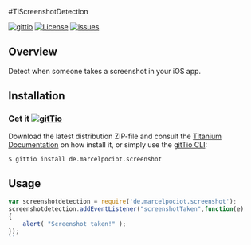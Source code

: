 #TiScreenshotDetection

[![gittio](http://img.shields.io/badge/gittio-1.0.0-00B4CC.svg)](http://gitt.io/component/de.marcelpociot.screenshot)
[![License](http://img.shields.io/badge/license-MIT-orange.svg)](http://mit-license.org)
[![issues](http://img.shields.io/github/issues/mpociot/TiScreenshotDetection.svg)](https://github.com/mpociot/TiScreenshotDetection/issues)

## Overview

Detect when someone takes a screenshot in your iOS app.

## Installation
### Get it [![gitTio](http://gitt.io/badge.png)](http://gitt.io/component/de.marcelpociot.screenshot)
Download the latest distribution ZIP-file and consult the [Titanium Documentation](http://docs.appcelerator.com/titanium/latest/#!/guide/Using_a_Module) on how install it, or simply use the [gitTio CLI](http://gitt.io/cli):

`$ gittio install de.marcelpociot.screenshot`

## Usage
```javascript
var screenshotdetection = require('de.marcelpociot.screenshot');
screenshotdetection.addEventListener("screenshotTaken",function(e)
{
	alert( "Screenshot taken!" );
});
``
